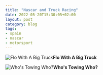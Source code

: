 ```yaml
---
title: "Nascar and Truck Racing"
date: 2022-05-20T15:30:05+02:00
layout: post
category: blog
tags:
- spain
- nascar
- motorsport
---
```



 ![Flo With A Big Truck](/images/2022/2022-05-15-nascar-1.jpg)**Flo With A Big Truck**
<!--more-->



 ![Who's Towing Who?](/images/2022/2022-05-15-nascar-2.jpg)**Who's Towing Who?**

